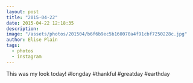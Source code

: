 ```yaml
---
layout: post
title: "2015-04-22"
date: 2015-04-22 12:18:35
description: 
image: "/assets/photos/201504/b6f6b9ec5b160070a4f91cbf7250228c.jpg"
author: Elise Plain
tags: 
  - photos
  - instagram
---
```


This was my look today! #longday #thankful #greatday #earthday
<p></p>
